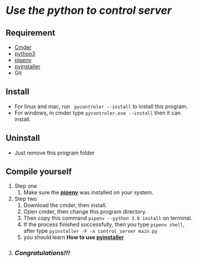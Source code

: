 # *_Use the python to control server_*  
## Requirement
- <a href="https://cmder.net/">Cmder</a>
- <a href="https://www.python.org/">python3</a>
- <a href="https://medium.com/tsungs-blog/python-%E8%AE%93pipenv-%E5%B9%AB%E4%BD%A0%E5%81%9A%E5%A5%97%E4%BB%B6%E7%AE%A1%E7%90%86-bb284e865dc1">pipenv</a>
- <a href="https://www.coderbridge.com/@WeiHaoEric/0b2ced0696cc4c38a62d7b26fa7bbea0">pyinstaller</a>
- Git

## Install
* For linux and mac, run ``` pycontroler --install``` to install this program.
* For windows, in cmder type ``` pycontroler.exe --install ``` then it can install.  

## Uninstall
* Just remove this program folder

## Compile yourself
1. Step one  
    1. Make sure the <a href="https://medium.com/tsungs-blog/python-%E8%AE%93pipenv-%E5%B9%AB%E4%BD%A0%E5%81%9A%E5%A5%97%E4%BB%B6%E7%AE%A1%E7%90%86-bb284e865dc1">**pipenv**</a> was installed on your system.
2. Step two  
    1. Download the cmder, then install.
    2. Open cmder, then change this program directory.  
    3. Then copy this command ``` pipenv --python 3.8 install ``` on terminal.
    4. If the process finished successfully, then you type ``` pipenv shell ```, after type ``` pyinstaller -F -n control_server main.py ```
    5. you should learn **How to use <a href="https://www.coderbridge.com/@WeiHaoEric/0b2ced0696cc4c38a62d7b26fa7bbea0">pyinstaller</a>**
3. ### *_Congratulations!!!_*
    


